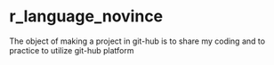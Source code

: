 # r_language_novince
The object of making a project in git-hub is to share my coding and to practice to utilize git-hub platform 
